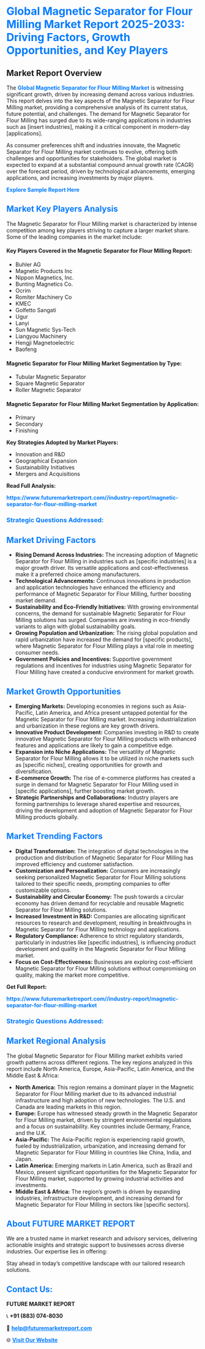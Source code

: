 <h1 style="color: #007BFF;">Global Magnetic Separator for Flour Milling Market Report 2025-2033: Driving Factors, Growth Opportunities, and Key Players</h1>

<section id="overview">
<h2>Market Report Overview</h2>
<p>The <a href="https://www.futuremarketreport.com//industry-report/magnetic-separator-for-flour-milling-market" style="color: #007BFF; text-decoration: none;"><strong>Global Magnetic Separator for Flour Milling Market</strong></a> is witnessing significant growth, driven by increasing demand across various industries. This report delves into the key aspects of the Magnetic Separator for Flour Milling market, providing a comprehensive analysis of its current status, future potential, and challenges. The demand for Magnetic Separator for Flour Milling has surged due to its wide-ranging applications in industries such as [insert industries], making it a critical component in modern-day [applications].</p>
<p>As consumer preferences shift and industries innovate, the Magnetic Separator for Flour Milling market continues to evolve, offering both challenges and opportunities for stakeholders. The global market is expected to expand at a substantial compound annual growth rate (CAGR) over the forecast period, driven by technological advancements, emerging applications, and increasing investments by major players.</p>
</section>

<section id="overview">
<p><a href="https://www.futuremarketreport.com//request-sample/reportId=86023" style="color: #007BFF; text-decoration: none;"><strong>Explore Sample Report Here</strong></a></p>
</section>

<section id="key-players">
<h2 style="color: #007BFF;">Market Key Players Analysis</h2>
<p>The Magnetic Separator for Flour Milling market is characterized by intense competition among key players striving to capture a larger market share. Some of the leading companies in the market include:</p>
<h4>Key Players Covered in the Magnetic Separator for Flour Milling Report:</h4>
<ul><li>Buhler AG</li><li>Magnetic Products Inc</li><li>Nippon Magnetics, Inc.</li><li>Bunting Magnetics Co.</li><li>Ocrim</li><li>Romiter Machinery Co</li><li>KMEC</li><li>Golfetto Sangati</li><li>Ugur</li><li>Lanyi</li><li>Sun Magnetic Sys-Tech</li><li>Liangyou Machinery</li><li>Hengji Magnetoelectric</li><li>Baofeng</li></ul>
<h4>Magnetic Separator for Flour Milling Market Segmentation by Type:</h4>
<ul><li>Tubular Magnetic Separator</li><li>Square Magnetic Separator</li><li>Roller Magnetic Separator</li></ul>

<h4>Magnetic Separator for Flour Milling Market Segmentation by Application:</h4>
<ul><li>Primary</li><li>Secondary</li><li>Finishing</li></ul>
<p><strong>Key Strategies Adopted by Market Players:</strong></p>
<ul>
<li>Innovation and R&D</li>
<li>Geographical Expansion</li>
<li>Sustainability Initiatives</li>
<li>Mergers and Acquisitions</li>
</ul>
</section>

<section>
<p><strong>Read Full Analysis: </strong></p><a href="https://www.futuremarketreport.com//industry-report/magnetic-separator-for-flour-milling-market" style="color: #007BFF; text-decoration: none;"><strong>https://www.futuremarketreport.com//industry-report/magnetic-separator-for-flour-milling-market</strong></a>
<h3 style="color: #007BFF;">Strategic Questions Addressed:</h3>
</section>

<section id="driving-factors">
<h2 style="color: #007BFF;">Market Driving Factors</h2>
<ul>
<li><strong>Rising Demand Across Industries:</strong> The increasing adoption of Magnetic Separator for Flour Milling in industries such as [specific industries] is a major growth driver. Its versatile applications and cost-effectiveness make it a preferred choice among manufacturers.</li>
<li><strong>Technological Advancements:</strong> Continuous innovations in production and application technologies have enhanced the efficiency and performance of Magnetic Separator for Flour Milling, further boosting market demand.</li>
<li><strong>Sustainability and Eco-Friendly Initiatives:</strong> With growing environmental concerns, the demand for sustainable Magnetic Separator for Flour Milling solutions has surged. Companies are investing in eco-friendly variants to align with global sustainability goals.</li>
<li><strong>Growing Population and Urbanization:</strong> The rising global population and rapid urbanization have increased the demand for [specific products], where Magnetic Separator for Flour Milling plays a vital role in meeting consumer needs.</li>
<li><strong>Government Policies and Incentives:</strong> Supportive government regulations and incentives for industries using Magnetic Separator for Flour Milling have created a conducive environment for market growth.</li>
</ul>
</section>

<section id="growth-opportunities">
<h2 style="color: #007BFF;">Market Growth Opportunities</h2>
<ul>
<li><strong>Emerging Markets:</strong> Developing economies in regions such as Asia-Pacific, Latin America, and Africa present untapped potential for the Magnetic Separator for Flour Milling market. Increasing industrialization and urbanization in these regions are key growth drivers.</li>
<li><strong>Innovative Product Development:</strong> Companies investing in R&D to create innovative Magnetic Separator for Flour Milling products with enhanced features and applications are likely to gain a competitive edge.</li>
<li><strong>Expansion into Niche Applications:</strong> The versatility of Magnetic Separator for Flour Milling allows it to be utilized in niche markets such as [specific niches], creating opportunities for growth and diversification.</li>
<li><strong>E-commerce Growth:</strong> The rise of e-commerce platforms has created a surge in demand for Magnetic Separator for Flour Milling used in [specific applications], further boosting market growth.</li>
<li><strong>Strategic Partnerships and Collaborations:</strong> Industry players are forming partnerships to leverage shared expertise and resources, driving the development and adoption of Magnetic Separator for Flour Milling products globally.</li>
</ul>
</section>

<section id="trending-factors">
<h2 style="color: #007BFF;">Market Trending Factors</h2>
<ul>
<li><strong>Digital Transformation:</strong> The integration of digital technologies in the production and distribution of Magnetic Separator for Flour Milling has improved efficiency and customer satisfaction.</li>
<li><strong>Customization and Personalization:</strong> Consumers are increasingly seeking personalized Magnetic Separator for Flour Milling solutions tailored to their specific needs, prompting companies to offer customizable options.</li>
<li><strong>Sustainability and Circular Economy:</strong> The push towards a circular economy has driven demand for recyclable and reusable Magnetic Separator for Flour Milling solutions.</li>
<li><strong>Increased Investment in R&D:</strong> Companies are allocating significant resources to research and development, resulting in breakthroughs in Magnetic Separator for Flour Milling technology and applications.</li>
<li><strong>Regulatory Compliance:</strong> Adherence to strict regulatory standards, particularly in industries like [specific industries], is influencing product development and quality in the Magnetic Separator for Flour Milling market.</li>
<li><strong>Focus on Cost-Effectiveness:</strong> Businesses are exploring cost-efficient Magnetic Separator for Flour Milling solutions without compromising on quality, making the market more competitive.</li>
</ul>
</section>

<section>
<p><strong>Get Full Report: </strong></p><a href="https://www.futuremarketreport.com//industry-report/magnetic-separator-for-flour-milling-market" style="color: #007BFF; text-decoration: none;"><strong>https://www.futuremarketreport.com//industry-report/magnetic-separator-for-flour-milling-market</strong></a>
<h3 style="color: #007BFF;">Strategic Questions Addressed:</h3>
</section>


<section id="regional-analysis">
<h2 style="color: #007BFF;">Market Regional Analysis</h2>
<p>The global Magnetic Separator for Flour Milling market exhibits varied growth patterns across different regions. The key regions analyzed in this report include North America, Europe, Asia-Pacific, Latin America, and the Middle East & Africa:</p>
<ul>
<li><strong>North America:</strong> This region remains a dominant player in the Magnetic Separator for Flour Milling market due to its advanced industrial infrastructure and high adoption of new technologies. The U.S. and Canada are leading markets in this region.</li>
<li><strong>Europe:</strong> Europe has witnessed steady growth in the Magnetic Separator for Flour Milling market, driven by stringent environmental regulations and a focus on sustainability. Key countries include Germany, France, and the U.K.</li>
<li><strong>Asia-Pacific:</strong> The Asia-Pacific region is experiencing rapid growth, fueled by industrialization, urbanization, and increasing demand for Magnetic Separator for Flour Milling in countries like China, India, and Japan.</li>
<li><strong>Latin America:</strong> Emerging markets in Latin America, such as Brazil and Mexico, present significant opportunities for the Magnetic Separator for Flour Milling market, supported by growing industrial activities and investments.</li>
<li><strong>Middle East & Africa:</strong> The region’s growth is driven by expanding industries, infrastructure development, and increasing demand for Magnetic Separator for Flour Milling in sectors like [specific sectors].</li>
</ul>
</section>

<footer>
<h2 style="color: #007BFF;">About FUTURE MARKET REPORT</h2>
<p>We are a trusted name in market research and advisory services, delivering actionable insights and strategic support to businesses across diverse industries. Our expertise lies in offering:</p>

<p>Stay ahead in today’s competitive landscape with our tailored research solutions.</p>

<h2 style="color: #007BFF;">Contact Us:</h2>
<p><strong>FUTURE MARKET REPORT</strong></p>
<p>📞 <strong>+91 (883) 074-8030</strong></p>
<p>📧 <strong><a href="mailto:help@futuremarketreport.com" style="color: #007BFF;">help@futuremarketreport.com</a></strong></p>
<p>🌐 <strong><a href="https://www.futuremarketreport.com/" style="color: #007BFF;">Visit Our Website</a></strong></p>
</footer>